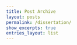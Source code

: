 ```yaml
---
title: Post Archive
layout: posts
permalink: /dissertation/
show_excerpts: true
entries_layout: list
---
```

